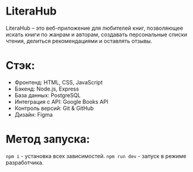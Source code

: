 # LiteraHub
LiteraHub – это веб-приложение для любителей книг, позволяющее искать книги по жанрам и авторам, создавать персональные списки чтения, делиться рекомендациями и оставлять отзывы.

# Стэк:
- Фронтенд: HTML, CSS, JavaScript
- Бэкенд: Node.js, Express
- База данных: PostgreSQL
- Интеграция с API: Google Books API
- Контроль версий: Git & GitHub
- Дизайн: Figma

# Метод запуска:
```npm i``` - установка всех зависимостей.
```npm run dev``` - запуск в режиме разработчика.
